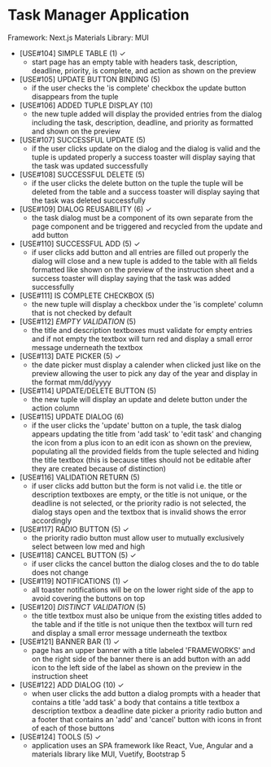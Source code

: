 # Task Manager Application

Framework: Next.js
Materials Library: MUI

- [USE#104] SIMPLE TABLE         (1) ✓
  - start page has an empty table with headers task, description, deadline, priority, is complete, and action as shown on the preview
- [USE#105] UPDATE BUTTON BINDING (5)
  - if the user checks the 'is complete' checkbox the update button disappears from the tuple
- [USE#106] ADDED TUPLE DISPLAY  (10)
  - the new tuple added will display the provided entries from the dialog including the task, description, deadline, and priority as formatted and shown on the preview
- [USE#107] SUCCESSFUL UPDATE    (5)
  - if the user clicks update on the dialog and the dialog is valid and the tuple is updated properly a success toaster will display saying that the task was updated successfully
- [USE#108] SUCCESSFUL DELETE    (5)
  - if the user clicks the delete button on the tuple the tuple will be deleted from the table and a success toaster will display saying that the task was deleted successfully
- [USE#109] DIALOG REUSABILITY   (6) ✓
  - the task dialog must be a component of its own separate from the page component and be triggered and recycled from the update and add button
- [USE#110] SUCCESSFUL ADD       (5) ✓
  - if user clicks add button and all entries are filled out properly the dialog will close and a new tuple is added to the table with all fields formatted like shown on the preview of the instruction sheet and a success toaster will display saying that the task was added successfully
- [USE#111] IS COMPLETE CHECKBOX (5)
  - the new tuple will display a checkbox under the 'is complete' column that is not checked by default
- [USE#112] *EMPTY VALIDATION*     (5)
  - the title and description textboxes must validate for empty entries and if not empty the textbox will turn red and display a small error message underneath the textbox
- [USE#113] DATE PICKER          (5) ✓
  - the date picker must display a calender when clicked just like on the preview allowing the user to pick any day of the year and display in the format mm/dd/yyyy
- [USE#114] UPDATE/DELETE BUTTON (5)
  - the new tuple will display an update and delete button under the action column
- [USE#115] UPDATE DIALOG        (6)
  - if the user clicks the 'update' button on a tuple, the task dialog appears updating the title from 'add task' to 'edit task' and changing the icon from a plus icon to an edit icon as shown on the preview, populating all the provided fields from the tuple selected and hiding the title textbox (this is because titles should not be editable after they are created because of distinction)
- [USE#116] VALIDATION RETURN    (5)
  - if user clicks add button but the form is not valid i.e. the title or description textboxes are empty, or the title is not unique, or the deadline is not selected, or the priority radio is not selected, the dialog stays open and the textbox that is invalid shows the error accordingly
- [USE#117] RADIO BUTTON         (5) ✓
  - the priority radio button must allow user to mutually exclusively select between low med and high
- [USE#118] CANCEL BUTTON        (5) ✓
  - if user clicks the cancel button the dialog closes and the to do table does not change
- [USE#119] NOTIFICATIONS        (1) ✓
  - all toaster notifications will be on the lower right side of the app to avoid covering the buttons on top
- [USE#120] *DISTINCT VALIDATION*  (5)
  - the title textbox must also be unique from the existing titles added to the table and if the title is not unique then the textbox will turn red and display a small error message underneath the textbox
- [USE#121] BANNER BAR           (1) ✓
  - page has an upper banner with a title labeled 'FRAMEWORKS' and on the right side of the banner there is an add button with an add icon to the left side of the label as shown on the preview in the instruction sheet
- [USE#122] ADD DIALOG           (10) ✓
  - when user clicks the add button a dialog prompts with a header that contains a title 'add task' a body that contains a title textbox a description textbox a deadline date picker a priority radio button and a footer that contains an 'add' and 'cancel' button with icons in front of each of those buttons
- [USE#124] TOOLS                (5) ✓
  - application uses an SPA framework like React, Vue, Angular and a materials library like MUI, Vuetify, Bootstrap 5
